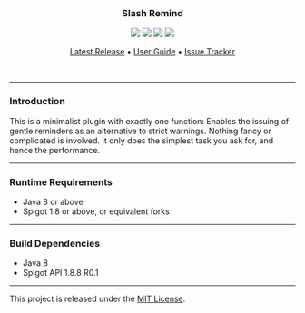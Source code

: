 <br>
<h3 align="center">Slash Remind</h3>
<p align="center">
    <img src="https://img.shields.io/badge/Version-1.0.1-green"> <img src="https://img.shields.io/badge/Spigot-1.8+-lightgrey"> <img src="https://img.shields.io/badge/License-MIT-blue"> <img src="https://img.shields.io/badge/Language-Java-yellow">
</p>

<p align="center">
    <a href="https://github.com/denniemok/slash-remind/releases">Latest Release</a> •
    <a href="https://github.com/denniemok/slash-remind/wiki">User Guide</a> •
    <a href="https://github.com/denniemok/slash-remind/issues">Issue Tracker</a>
</p>
<br>

<hr>

### Introduction
This is a minimalist plugin with exactly one function: Enables the issuing of gentle reminders as an alternative to strict warnings. Nothing fancy or complicated is involved. It only does the simplest task you ask for, and hence the performance. <p>

<hr>

### Runtime Requirements
- Java 8 or above
- Spigot 1.8 or above, or equivalent forks <br>

<hr>

### Build Dependencies
- Java 8
- Spigot API 1.8.8 R0.1 <br>

<hr>

This project is released under the [MIT License](https://opensource.org/license/mit/).
